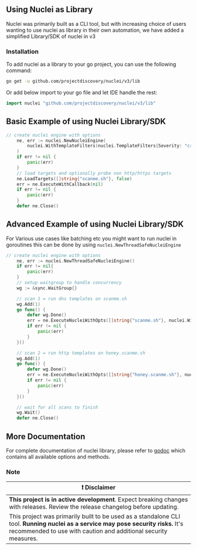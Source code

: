 ## Using Nuclei as Library

Nuclei was primarily built as a CLI tool, but with increasing choice of users wanting to use nuclei as library in their own automation, we have added a simplified Library/SDK of nuclei in v3

### Installation

To add nuclei as a library to your go project, you can use the following command:

```bash
go get -u github.com/projectdiscovery/nuclei/v3/lib
```

Or add below import to your go file and let IDE handle the rest:

```go
import nuclei "github.com/projectdiscovery/nuclei/v3/lib"
```

## Basic Example of using Nuclei Library/SDK

```go
// create nuclei engine with options
	ne, err := nuclei.NewNucleiEngine(
		nuclei.WithTemplateFilters(nuclei.TemplateFilters{Severity: "critical"}), // run critical severity templates only
	)
	if err != nil {
		panic(err)
	}
	// load targets and optionally probe non http/https targets
	ne.LoadTargets([]string{"scanme.sh"}, false)
	err = ne.ExecuteWithCallback(nil)
	if err != nil {
		panic(err)
	}
	defer ne.Close()
```

## Advanced Example of using Nuclei Library/SDK

For Various use cases like batching etc you might want to run nuclei in goroutines this can be done by using `nuclei.NewThreadSafeNucleiEngine`

```go
// create nuclei engine with options
	ne, err := nuclei.NewThreadSafeNucleiEngine()
	if err != nil{
        panic(err)
    }
	// setup waitgroup to handle concurrency
	wg := &sync.WaitGroup{}

	// scan 1 = run dns templates on scanme.sh
	wg.Add(1)
	go func() {
		defer wg.Done()
		err = ne.ExecuteNucleiWithOpts([]string{"scanme.sh"}, nuclei.WithTemplateFilters(nuclei.TemplateFilters{ProtocolTypes: "http"}))
		if err != nil {
            panic(err)
        }
	}()

	// scan 2 = run http templates on honey.scanme.sh
	wg.Add(1)
	go func() {
		defer wg.Done()
		err = ne.ExecuteNucleiWithOpts([]string{"honey.scanme.sh"}, nuclei.WithTemplateFilters(nuclei.TemplateFilters{ProtocolTypes: "dns"}))
		if err != nil {
            panic(err)
        }
	}()

	// wait for all scans to finish
	wg.Wait()
	defer ne.Close()
```

## More Documentation

For complete documentation of nuclei library, please refer to [godoc](https://pkg.go.dev/github.com/projectdiscovery/nuclei/v3/lib) which contains all available options and methods.



### Note

| :exclamation:  **Disclaimer**  |
|---------------------------------|
| **This project is in active development**. Expect breaking changes with releases. Review the release changelog before updating. |
| This project was primarily built to be used as a standalone CLI tool. **Running nuclei as a service may pose security risks.** It's recommended to use with caution and additional security measures. |